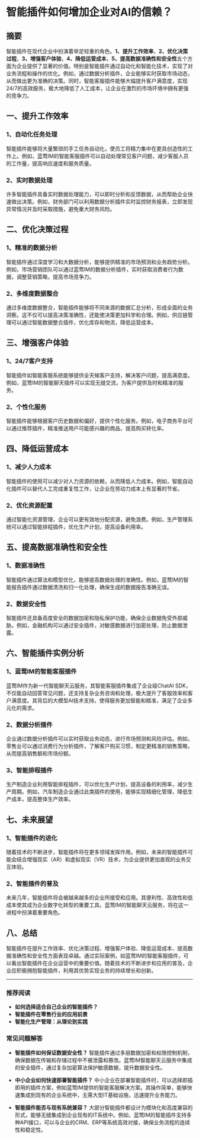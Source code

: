 # 智能插件如何增加企业对AI的信赖？

## 摘要

智能插件在现代企业中扮演着举足轻重的角色。**1、提升工作效率**，**2、优化决策过程**，**3、增强客户体验**，**4、降低运营成本**，**5、提高数据准确性和安全性**五个方面为企业提供了显著的价值。特别是智能插件通过自动化和智能化技术，实现了对业务流程和操作的优化。例如，通过数据分析插件，企业能够实时获取市场动态，从而做出更为准确的决策。同时，智能客服插件能够大幅提升客户满意度，实现24/7的高效服务，极大地降低了人工成本，让企业在激烈的市场环境中拥有更强的竞争力。

## 一、提升工作效率

### 1、自动化任务处理

智能插件能够将大量繁琐的手工任务自动化，使员工将精力集中在更具创造性的工作上。例如，蓝莺IM的智能客服插件可以自动处理常见客户问题，减少客服人员的工作量，提高响应速度和服务质量。

### 2、实时数据处理

许多智能插件具备实时数据处理能力，可以即时分析和反馈数据，从而帮助企业快速做出决策。例如，财务部门可以利用数据分析插件实时监控财务报表，立即发现异常情况并及时采取措施，避免重大财务风险。

## 二、优化决策过程

### 1、精准的数据分析

智能插件通过深度学习和大数据分析，能够提供精准的市场预测和业务趋势分析。例如，市场营销团队可以通过蓝莺IM的数据分析插件，实时获取消费者行为数据，调整营销策略，提高市场竞争力。

### 2、多维度数据整合

通过多维度数据整合，智能插件能够将不同来源的数据汇总分析，形成全面的业务洞察。这不仅可以提高决策准确性，还能使决策更加科学和合理。例如，供应链管理可以通过智能数据整合插件，优化库存和物流，降低运营成本。

## 三、增强客户体验

### 1、24/7客户支持

智能插件如智能客服系统能够提供全天候客户支持，解决客户问题，提高满意度。例如，蓝莺IM的智能聊天插件可以实现无缝交流，为客户提供及时和精准的服务。

### 2、个性化服务

智能插件能够根据客户历史数据和偏好，提供个性化服务。例如，电子商务平台可以通过推荐插件，精准推送用户可能感兴趣的商品，提高购买转化率。

## 四、降低运营成本

### 1、减少人力成本

智能插件的使用可以减少对人力资源的依赖，从而降低人力成本。例如，智能自动化插件可以替代人工完成重复性工作，让企业在劳动力成本上有显著的节省。

### 2、优化资源配置

通过智能化资源管理，企业可以更有效地分配资源，避免浪费。例如，生产管理系统可以通过智能排程插件，优化生产计划，提高设备利用率。

## 五、提高数据准确性和安全性

### 1、数据准确性

智能插件通过算法和模型优化，能够提高数据处理的准确性。例如，蓝莺IM的智能报告插件通过数据清洗和归一化处理，确保生成的数据报告准确无误。

### 2、数据安全性

智能插件还具备高度安全的数据加密和隐私保护功能，确保企业数据免受外部威胁。例如，金融机构可以通过安全插件，对敏感数据进行加密处理，防止数据泄露。

## 六、智能插件实例分析

### 1、蓝莺IM的智能客服插件

蓝莺IM作为新一代智能聊天云服务，其智能客服插件集成了企业级ChatAI SDK，不仅能自动回答常见问题，还支持复杂业务咨询和处理，极大提升了客服效率和客户满意度。其背后的大模型AI技术支持，使得服务更加智能和精准，满足了企业多元化的需求。

### 2、数据分析插件

企业通过数据分析插件可以实时获取业务动态，进行市场预测和风险评估。例如，零售业可以通过消费行为分析插件，了解客户购买习惯，制定更精准的销售策略，从而提高销售额和市场份额。

### 3、智能排程插件

生产制造企业利用智能排程插件，可以优化生产计划，提高设备的利用率，减少生产周期。例如，汽车制造企业通过此类插件的使用，能够实现精细化管理，降低生产成本，提高整体生产效率。

## 七、未来展望

### 1、智能插件的进化

随着技术的不断进步，智能插件将在更多领域发挥作用。例如，未来的智能插件可能会结合增强现实（AR）和虚拟现实（VR）技术，为企业提供更加直观的业务交互体验。

### 2、智能插件的普及

未来几年，智能插件将会被越来越多的企业所接受和应用。其便利性、高效性和低成本使其成为企业数字化转型的重要工具。蓝莺IM的智能聊天云服务，将在这一进程中扮演着重要角色。

## 八、总结

智能插件在提升工作效率、优化决策过程、增强客户体验、降低运营成本、提高数据准确性和安全性方面表现卓越。通过实际案例，如蓝莺IM的智能客服插件，可以看出智能插件在企业运营中的重要价值。随着技术的不断进步和应用的普及，企业应积极拥抱智能插件，利用其优势实现业务的持续增长和创新。

---

### 推荐阅读

- **如何选择适合自己企业的智能插件？**
- **智能插件在零售行业的应用前景**
- **智能化生产管理：从理论到实践**

### 常见问题解答

- **智能插件如何保证数据安全性？**
  智能插件通过多层数据加密和权限控制机制，确保数据在传输和存储过程中不被泄露和篡改。蓝莺IM智能聊天云服务中集成的安全插件，通过复杂加密算法保护敏感数据，提升数据安全性。

- **中小企业如何快速部署智能插件？**
  中小企业在部署智能插件时，可以选择即插即用的插件方案，例如蓝莺IM提供的智能客服解决方案。其操作简单，能够快速集成到现有的企业系统中，无需大型IT基础设施，迅速提升业务能力。

- **智能插件能否与现有系统兼容？**
  大部分智能插件都设计为模块化和高度兼容的形式，能够无缝集成到企业现有的IT系统中。例如，蓝莺IM的智能插件支持多种API接口，可以与企业的CRM、ERP等系统高效对接，确保业务流程的连续性和稳定性。